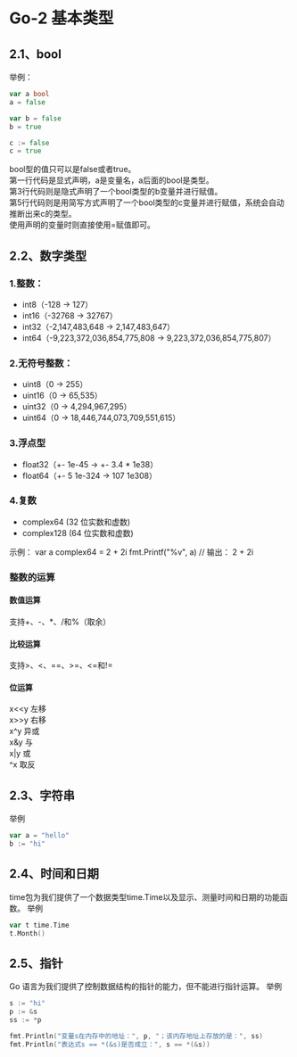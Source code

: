 # Go-2 基本类型

## 2.1、bool

举例：  
```go
var a bool
a = false

var b = false
b = true

c := false
c = true
```
bool型的值只可以是false或者true。  
第一行代码是显式声明，a是变量名，a后面的bool是类型。  
第3行代码则是隐式声明了一个bool类型的b变量并进行赋值。  
第5行代码则是用简写方式声明了一个bool类型的c变量并进行赋值，系统会自动推断出来c的类型。  
使用声明的变量时则直接使用=赋值即可。

## 2.2、数字类型
### 1.整数：
* int8（-128 -> 127）
* int16（-32768 -> 32767）
* int32（-2,147,483,648 -> 2,147,483,647）
* int64（-9,223,372,036,854,775,808 -> 9,223,372,036,854,775,807）

### 2.无符号整数：
* uint8（0 -> 255）
* uint16（0 -> 65,535）
* uint32（0 -> 4,294,967,295）
* uint64（0 -> 18,446,744,073,709,551,615）

### 3.浮点型
* float32（+- 1e-45 -> +- 3.4 * 1e38）
* float64（+- 5 1e-324 -> 107 1e308）
### 4.复数
* complex64 (32 位实数和虚数)
* complex128 (64 位实数和虚数)  

示例：
var a complex64 = 2 + 2i
fmt.Printf("%v", a)
// 输出： 2 + 2i


### 整数的运算
#### 数值运算
支持+、-、*、/和%（取余）  

#### 比较运算
支持>、<、==、>=、<=和!=  

#### 位运算
x<<y    左移  
x>>y    右移  
x^y     异或  
x&y     与  
x|y     或  
^x      取反  

## 2.3、字符串
举例  
```go
var a = "hello"
b := "hi"
```

## 2.4、时间和日期
time包为我们提供了一个数据类型time.Time以及显示、测量时间和日期的功能函数。
举例  
```go
var t time.Time
t.Month()
```

## 2.5、指针
Go 语言为我们提供了控制数据结构的指针的能力，但不能进行指针运算。
举例  
```go
s := "hi"
p := &s
ss := *p

fmt.Println("变量s在内存中的地址：", p, "；该内存地址上存放的是：", ss)
fmt.Println("表达式s == *(&s)是否成立：", s == *(&s))
```

